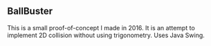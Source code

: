 BallBuster
-----------

This is a small proof-of-concept I made in 2016. It is an attempt to implement 2D collision without using trigonometry. Uses Java Swing.

